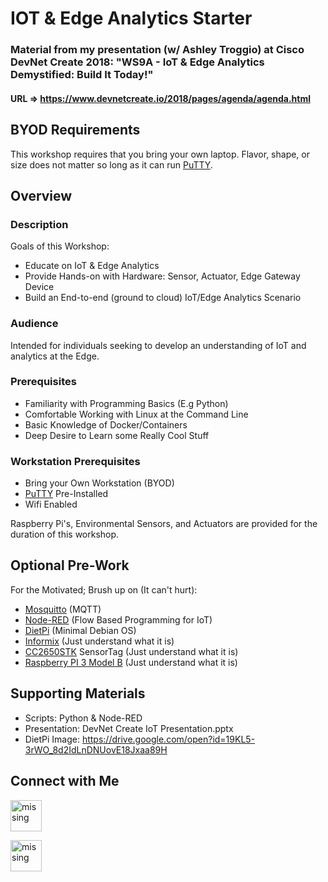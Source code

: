 # IOT & Edge Analytics Starter
### Material from my presentation (w/ Ashley Troggio) at Cisco DevNet Create 2018: "WS9A - IoT & Edge Analytics Demystified: Build It Today!"
#### URL => https://www.devnetcreate.io/2018/pages/agenda/agenda.html


## BYOD Requirements
This workshop requires that you bring your own laptop. Flavor, shape, or size does not matter so long as it can run [PuTTY](https://www.putty.org/).

## Overview
### Description
Goals of this Workshop:

* Educate on IoT & Edge Analytics
* Provide Hands-on with Hardware: Sensor, Actuator, Edge Gateway Device
* Build an End-to-end (ground to cloud) IoT/Edge Analytics Scenario

### Audience
Intended for individuals seeking to develop an understanding of IoT and analytics at the Edge.
### Prerequisites
* Familiarity with Programming Basics (E.g Python)
* Comfortable Working with Linux at the Command Line
* Basic Knowledge of Docker/Containers
* Deep Desire to Learn some Really Cool Stuff

### Workstation Prerequisites
* Bring your Own Workstation (BYOD)
* [PuTTY](https://www.putty.org/) Pre-Installed
* Wifi Enabled

Raspberry Pi's, Environmental Sensors, and Actuators are provided for the duration of this workshop.

## Optional Pre-Work
For the Motivated; Brush up on (It can't hurt):

* [Mosquitto](http://mosquitto.org) (MQTT)
* [Node-RED](https://nodered.org) (Flow Based Programming for IoT)
* [DietPi](http://dietpi.com) (Minimal Debian OS)
* [Informix](https://www.ibm.com/support/knowledgecenter/SSGU8G_12.1.0/com.ibm.welcome.doc/welcome.htm) (Just understand what it is)
* [CC2650STK](http://processors.wiki.ti.com/index.php/CC2650_SensorTag_User's_Guide) SensorTag (Just understand what it is)
* [Raspberry PI 3 Model B](https://www.raspberrypi.org/products/raspberry-pi-3-model-b/) (Just understand what it is)

## Supporting Materials
* Scripts: Python & Node-RED
* Presentation: DevNet Create IoT Presentation.pptx
* DietPi Image: https://drive.google.com/open?id=19KL5-3rWO_8d2IdLnDNUovE18Jxaa89H

## Connect with Me
[<img src="https://upload.wikimedia.org/wikipedia/fr/thumb/c/c8/Twitter_Bird.svg/1259px-Twitter_Bird.svg.png" width="50" alt="missing" >](https://twitter.com/froliol)

[<img src="http://www.svemarknad.se/wp-content/uploads/2015/05/linkedin.jpg" width="50" alt="missing" >](https://www.linkedin.com/in/froliol/)
